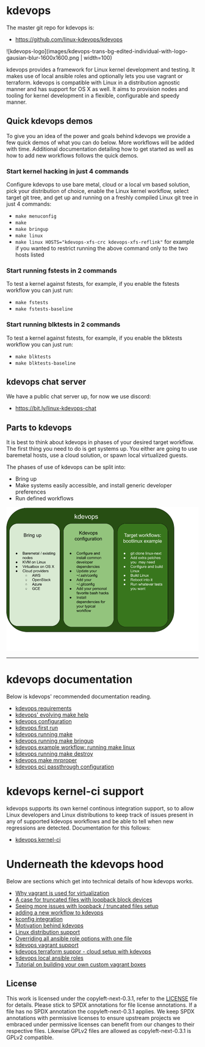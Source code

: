 # kdevops

The master git repo for kdevops is:

  * https://github.com/linux-kdevops/kdevops

![kdevops-logo](images/kdevops-trans-bg-edited-individual-with-logo-gausian-blur-1600x1600.png | width=100)

kdevops provides a framework for Linux kernel development and testing.
It makes use of local ansible roles and optionally lets you use
vagrant or terraform. kdevops is compatible with Linux in a distribution
agnostic manner and has support for OS X as well. It aims to provision nodes and
tooling for kernel development in a flexible, configurable and speedy manner.

## Quick kdevops demos

To give you an idea of the power and goals behind kdevops we provide a few
quick demos of what you can do below. More workflows will be added with time.
Additional documentation detailing how to get started as well as how to add new
workflows follows the quick demos.

### Start kernel hacking in just 4 commands

Configure kdevops to use bare metal, cloud or a local vm based solution, pick
your distribution of choice, enable the Linux kernel workflow, select target
git tree, and get up and running on a freshly compiled Linux git tree in just
4 commands:

  * `make menuconfig`
  * `make`
  * `make bringup`
  * `make linux`
  * `make linux HOSTS="kdevops-xfs-crc kdevops-xfs-reflink"` for example if you wanted to restrict running the above command only to the two hosts listed

### Start running fstests in 2 commands

To test a kernel against fstests, for example, if you enable the fstests
workflow you can just run:

  * `make fstests`
  * `make fstests-baseline`

### Start running blktests in 2 commands

To test a kernel against fstests, for example, if you enable the blktests
workflow you can just run:

  * `make blktests`
  * `make blktests-baseline`

## kdevops chat server

We have a public chat server up, for now we use discord:

  * https://bit.ly/linux-kdevops-chat

## Parts to kdevops 

It is best to think about kdevops in phases of your desired target workflow.
The first thing you need to do is get systems up. You either are going to
use baremetal hosts, use a cloud solution, or spawn local virtualized guests.

The phases of use of kdevops can be split into:

  * Bring up
  * Make systems easily accessible, and install generic developer preferences
  * Run defined workflows

![kdevops-diagram](images/kdevops-diagram.png)

---

# kdevops documentation

Below is kdevops' recommended documentation reading.

  * [kdevops requirements](docs/requirements.md)
  * [kdevops' evolving make help](docs/evolving-make-help.md)
  * [kdevops configuration](docs/kdevops-configuration.md)
  * [kdevops first run](docs/kdevops-first-run.md)
  * [kdevops running make](docs/running-make.md)
  * [kdevops running make bringup](docs/running-make-bringup.md)
  * [kdevops example workflow: running make linux](docs/kdevops-make-linux.md)
  * [kdevops running make destroy](docs/kdevops-make-destroy.md)
  * [kdevops make mrproper](docs/kdevops-restarting-from-scratch.md)
  * [kdevops pci passthrough configuration](docs/pci-passthrough.md)

# kdevops kernel-ci support

kdevops supports its own kernel continous integration support, so to allow
Linux developers and Linux distributions to keep track of issues present in
any of supported kdevops workflows and be able to tell when new regressions
are detected. Documentation for this follows:

  * [kdevops kernel-ci](docs/kernel-ci/README.md)

# Underneath the kdevops hood

Below are sections which get into technical details of how kdevops works.

  * [Why vagrant is used for virtualization](docs/why-vagrant.md)
  * [A case for truncated files with loopback block devices](docs/testing-with-loopback.md)
  * [Seeing more issues with loopback / truncated files setup](docs/seeing-more-issues.md)
  * [adding a new workflow to kdevops](docs/adding-a-new-workflow.md)
  * [kconfig integration](docs/kconfig-integration.md)
  * [Motivation behind kdevops](docs/motivations.md)
  * [Linux distribution support](docs/linux-distro-support.md)
  * [Overriding all ansible role options with one file](docs/ansible-override.md)
  * [kdevops vagrant support](docs/kdevops-vagrant.md)
  * [kdevops terraform suppor - cloud setup with kdevops](docs/kdevops-terraform.md)
  * [kdevops local ansible roles](docs/ansible-roles.md)
  * [Tutorial on building your own custom vagrant boxes](docs/custom-vagrant-boxes.md)

License
-------

This work is licensed under the copyleft-next-0.3.1, refer to the [LICENSE](./LICENSE) file
for details. Please stick to SPDX annotations for file license annotations.
If a file has no SPDX annotation the copyleft-next-0.3.1 applies. We keep SPDX annotations
with permissive licenses to ensure upstream projects we embraced under
permissive licenses can benefit from our changes to their respective files.
Likewise GPLv2 files are allowed as copyleft-next-0.3.1 is GPLv2 compatible.

